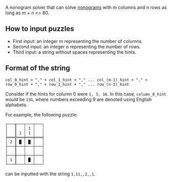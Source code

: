 A nonogram solver that can solve [nonograms](https://en.wikipedia.org/wiki/Nonogram) with m columns and n rows as long as m + n <= 80.

## How to input puzzles
- First input: an integer m representing the number of columns.
- Second input: an integer n representing the number of rows.
- Third input: a string without spaces representing the hints.

## Format of the string
```
col_0_hint + "," + col_1_hint + "," ... col_(m-1)_hint + "," + row_0_hint + "," + row_1_hint + "," ... row_(n-1)_hint
```

Consider if the hints for column 0 were `1, 3, 16`. In this case, `column_0_hint` would be `13G`, where numbers exceeding 9 are denoted using English alphabets.

For example, the following puzzle:

```
┌───╥───┬───┬───┐
│   ║   │ 1 │   │
│   ║ 1 │ 1 │   │
╞═══╬═══╪═══╪═══╡
│ 2 ║ █ │ █ │   │
├───╫───┼───┼───┤
│   ║   │   │   │
├───╫───┼───┼───┤
│ 1 ║   │ █ │   │
└───╨───┴───┴───┘
```

can be inputted with the string `1,11,,2,,1`.